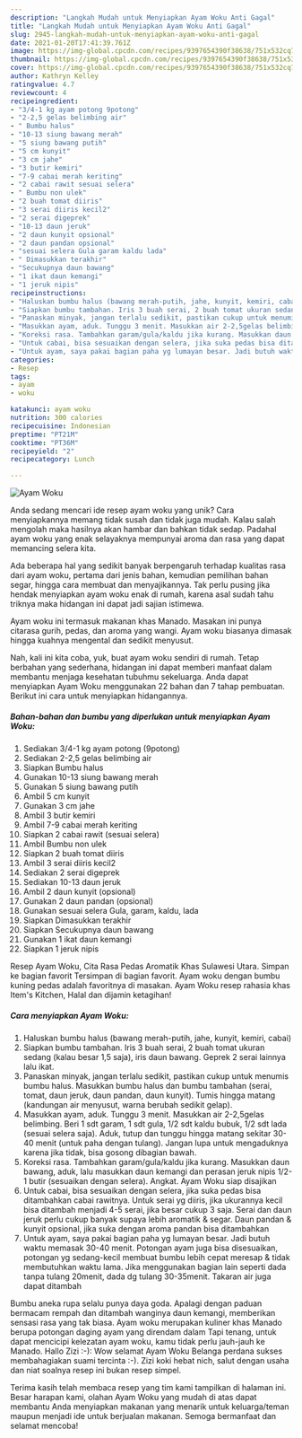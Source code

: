 ```yaml
---
description: "Langkah Mudah untuk Menyiapkan Ayam Woku Anti Gagal"
title: "Langkah Mudah untuk Menyiapkan Ayam Woku Anti Gagal"
slug: 2945-langkah-mudah-untuk-menyiapkan-ayam-woku-anti-gagal
date: 2021-01-20T17:41:39.761Z
image: https://img-global.cpcdn.com/recipes/9397654390f38638/751x532cq70/ayam-woku-foto-resep-utama.jpg
thumbnail: https://img-global.cpcdn.com/recipes/9397654390f38638/751x532cq70/ayam-woku-foto-resep-utama.jpg
cover: https://img-global.cpcdn.com/recipes/9397654390f38638/751x532cq70/ayam-woku-foto-resep-utama.jpg
author: Kathryn Kelley
ratingvalue: 4.7
reviewcount: 4
recipeingredient:
- "3/4-1 kg ayam potong 9potong"
- "2-2,5 gelas belimbing air"
- " Bumbu halus"
- "10-13 siung bawang merah"
- "5 siung bawang putih"
- "5 cm kunyit"
- "3 cm jahe"
- "3 butir kemiri"
- "7-9 cabai merah keriting"
- "2 cabai rawit sesuai selera"
- " Bumbu non ulek"
- "2 buah tomat diiris"
- "3 serai diiris kecil2"
- "2 serai digeprek"
- "10-13 daun jeruk"
- "2 daun kunyit opsional"
- "2 daun pandan opsional"
- "sesuai selera Gula garam kaldu lada"
- " Dimasukkan terakhir"
- "Secukupnya daun bawang"
- "1 ikat daun kemangi"
- "1 jeruk nipis"
recipeinstructions:
- "Haluskan bumbu halus (bawang merah-putih, jahe, kunyit, kemiri, cabai)"
- "Siapkan bumbu tambahan. Iris 3 buah serai, 2 buah tomat ukuran sedang (kalau besar 1,5 saja), iris daun bawang. Geprek 2 serai lainnya lalu ikat."
- "Panaskan minyak, jangan terlalu sedikit, pastikan cukup untuk menumis bumbu halus. Masukkan bumbu halus dan bumbu tambahan (serai, tomat, daun jeruk, daun pandan, daun kunyit). Tumis hingga matang (kandungan air menyusut, warna berubah sedikit gelap)."
- "Masukkan ayam, aduk. Tunggu 3 menit. Masukkan air 2-2,5gelas belimbing. Beri 1 sdt garam, 1 sdt gula, 1/2 sdt kaldu bubuk, 1/2 sdt lada (sesuai selera saja). Aduk, tutup dan tunggu hingga matang sekitar 30-40 menit (untuk paha dengan tulang). Jangan lupa untuk mengaduknya karena jika tidak, bisa gosong dibagian bawah."
- "Koreksi rasa. Tambahkan garam/gula/kaldu jika kurang. Masukkan daun bawang, aduk, lalu masukkan daun kemangi dan perasan jeruk nipis 1/2-1 butir (sesuaikan dengan selera). Angkat. Ayam Woku siap disajikan"
- "Untuk cabai, bisa sesuaikan dengan selera, jika suka pedas bisa ditambahkan cabai rawitnya. Untuk serai yg diiris, jika ukurannya kecil bisa ditambah menjadi 4-5 serai, jika besar cukup 3 saja. Serai dan daun jeruk perlu cukup banyak supaya lebih aromatik &amp; segar. Daun pandan &amp; kunyit opsional, jika suka dengan aroma pandan bisa ditambahkan"
- "Untuk ayam, saya pakai bagian paha yg lumayan besar. Jadi butuh waktu memasak 30-40 menit. Potongan ayam juga bisa disesuaikan, potongan yg sedang-kecil membuat bumbu lebih cepat meresap &amp; tidak membutuhkan waktu lama. Jika menggunakan bagian lain seperti dada tanpa tulang 20menit, dada dg tulang 30-35menit. Takaran air juga dapat ditambah"
categories:
- Resep
tags:
- ayam
- woku

katakunci: ayam woku 
nutrition: 300 calories
recipecuisine: Indonesian
preptime: "PT21M"
cooktime: "PT36M"
recipeyield: "2"
recipecategory: Lunch

---
```



![Ayam Woku](https://img-global.cpcdn.com/recipes/9397654390f38638/751x532cq70/ayam-woku-foto-resep-utama.jpg)

Anda sedang mencari ide resep ayam woku yang unik? Cara menyiapkannya memang tidak susah dan tidak juga mudah. Kalau salah mengolah maka hasilnya akan hambar dan bahkan tidak sedap. Padahal ayam woku yang enak selayaknya mempunyai aroma dan rasa yang dapat memancing selera kita.

Ada beberapa hal yang sedikit banyak berpengaruh terhadap kualitas rasa dari ayam woku, pertama dari jenis bahan, kemudian pemilihan bahan segar, hingga cara membuat dan menyajikannya. Tak perlu pusing jika hendak menyiapkan ayam woku enak di rumah, karena asal sudah tahu triknya maka hidangan ini dapat jadi sajian istimewa.

Ayam woku ini termasuk makanan khas Manado. Masakan ini punya citarasa gurih, pedas, dan aroma yang wangi. Ayam woku biasanya dimasak hingga kuahnya mengental dan sedikit menyusut.


Nah, kali ini kita coba, yuk, buat ayam woku sendiri di rumah. Tetap berbahan yang sederhana, hidangan ini dapat memberi manfaat dalam membantu menjaga kesehatan tubuhmu sekeluarga. Anda dapat menyiapkan Ayam Woku menggunakan 22 bahan dan 7 tahap pembuatan. Berikut ini cara untuk menyiapkan hidangannya.

<!--inarticleads1-->

##### Bahan-bahan dan bumbu yang diperlukan untuk menyiapkan Ayam Woku:

1. Sediakan 3/4-1 kg ayam potong (9potong)
1. Sediakan 2-2,5 gelas belimbing air
1. Siapkan  Bumbu halus
1. Gunakan 10-13 siung bawang merah
1. Gunakan 5 siung bawang putih
1. Ambil 5 cm kunyit
1. Gunakan 3 cm jahe
1. Ambil 3 butir kemiri
1. Ambil 7-9 cabai merah keriting
1. Siapkan 2 cabai rawit (sesuai selera)
1. Ambil  Bumbu non ulek
1. Siapkan 2 buah tomat diiris
1. Ambil 3 serai diiris kecil2
1. Sediakan 2 serai digeprek
1. Sediakan 10-13 daun jeruk
1. Ambil 2 daun kunyit (opsional)
1. Gunakan 2 daun pandan (opsional)
1. Gunakan sesuai selera Gula, garam, kaldu, lada
1. Siapkan  Dimasukkan terakhir
1. Siapkan Secukupnya daun bawang
1. Gunakan 1 ikat daun kemangi
1. Siapkan 1 jeruk nipis


Resep Ayam Woku, Cita Rasa Pedas Aromatik Khas Sulawesi Utara. Simpan ke bagian favorit Tersimpan di bagian favorit. Ayam woku dengan bumbu kuning pedas adalah favoritnya di masakan. Ayam Woku resep rahasia khas Item&#39;s Kitchen, Halal dan dijamin ketagihan! 

<!--inarticleads2-->

##### Cara menyiapkan Ayam Woku:

1. Haluskan bumbu halus (bawang merah-putih, jahe, kunyit, kemiri, cabai)
1. Siapkan bumbu tambahan. Iris 3 buah serai, 2 buah tomat ukuran sedang (kalau besar 1,5 saja), iris daun bawang. Geprek 2 serai lainnya lalu ikat.
1. Panaskan minyak, jangan terlalu sedikit, pastikan cukup untuk menumis bumbu halus. Masukkan bumbu halus dan bumbu tambahan (serai, tomat, daun jeruk, daun pandan, daun kunyit). Tumis hingga matang (kandungan air menyusut, warna berubah sedikit gelap).
1. Masukkan ayam, aduk. Tunggu 3 menit. Masukkan air 2-2,5gelas belimbing. Beri 1 sdt garam, 1 sdt gula, 1/2 sdt kaldu bubuk, 1/2 sdt lada (sesuai selera saja). Aduk, tutup dan tunggu hingga matang sekitar 30-40 menit (untuk paha dengan tulang). Jangan lupa untuk mengaduknya karena jika tidak, bisa gosong dibagian bawah.
1. Koreksi rasa. Tambahkan garam/gula/kaldu jika kurang. Masukkan daun bawang, aduk, lalu masukkan daun kemangi dan perasan jeruk nipis 1/2-1 butir (sesuaikan dengan selera). Angkat. Ayam Woku siap disajikan
1. Untuk cabai, bisa sesuaikan dengan selera, jika suka pedas bisa ditambahkan cabai rawitnya. Untuk serai yg diiris, jika ukurannya kecil bisa ditambah menjadi 4-5 serai, jika besar cukup 3 saja. Serai dan daun jeruk perlu cukup banyak supaya lebih aromatik &amp; segar. Daun pandan &amp; kunyit opsional, jika suka dengan aroma pandan bisa ditambahkan
1. Untuk ayam, saya pakai bagian paha yg lumayan besar. Jadi butuh waktu memasak 30-40 menit. Potongan ayam juga bisa disesuaikan, potongan yg sedang-kecil membuat bumbu lebih cepat meresap &amp; tidak membutuhkan waktu lama. Jika menggunakan bagian lain seperti dada tanpa tulang 20menit, dada dg tulang 30-35menit. Takaran air juga dapat ditambah


Bumbu aneka rupa selalu punya daya goda. Apalagi dengan paduan bermacam rempah dan ditambah wanginya daun kemangi, memberikan sensasi rasa yang tak biasa. Ayam woku merupakan kuliner khas Manado berupa potongan daging ayam yang direndam dalam Tapi tenang, untuk dapat mencicipi kelezatan ayam woku, kamu tidak perlu jauh-jauh ke Manado. Hallo Zizi :-): Wow selamat Ayam Woku Belanga perdana sukses membahagiakan suami tercinta :-). Zizi koki hebat nich, salut dengan usaha dan niat soalnya resep ini bukan resep simpel. 

Terima kasih telah membaca resep yang tim kami tampilkan di halaman ini. Besar harapan kami, olahan Ayam Woku yang mudah di atas dapat membantu Anda menyiapkan makanan yang menarik untuk keluarga/teman maupun menjadi ide untuk berjualan makanan. Semoga bermanfaat dan selamat mencoba!
